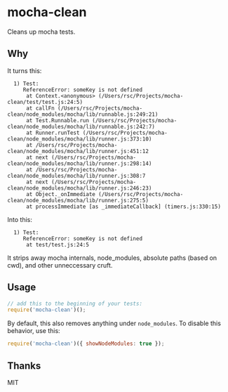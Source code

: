 # mocha-clean

Cleans up mocha tests.

## Why

It turns this:

```
  1) Test:
     ReferenceError: someKey is not defined
      at Context.<anonymous> (/Users/rsc/Projects/mocha-clean/test/test.js:24:5)
      at callFn (/Users/rsc/Projects/mocha-clean/node_modules/mocha/lib/runnable.js:249:21)
      at Test.Runnable.run (/Users/rsc/Projects/mocha-clean/node_modules/mocha/lib/runnable.js:242:7)
      at Runner.runTest (/Users/rsc/Projects/mocha-clean/node_modules/mocha/lib/runner.js:373:10)
      at /Users/rsc/Projects/mocha-clean/node_modules/mocha/lib/runner.js:451:12
      at next (/Users/rsc/Projects/mocha-clean/node_modules/mocha/lib/runner.js:298:14)
      at /Users/rsc/Projects/mocha-clean/node_modules/mocha/lib/runner.js:308:7
      at next (/Users/rsc/Projects/mocha-clean/node_modules/mocha/lib/runner.js:246:23)
      at Object._onImmediate (/Users/rsc/Projects/mocha-clean/node_modules/mocha/lib/runner.js:275:5)
      at processImmediate [as _immediateCallback] (timers.js:330:15)
```

Into this:

```
  1) Test:
     ReferenceError: someKey is not defined
      at test/test.js:24:5
```

It strips away mocha internals, node_modules, absolute paths (based on cwd), and 
other unneccessary cruft.

## Usage

```js
// add this to the beginning of your tests:
require('mocha-clean')();
```

By default, this also removes anything under `node_modules`.
To disable this behavior, use this:

```js
require('mocha-clean')({ showNodeModules: true });
```

## Thanks

MIT
